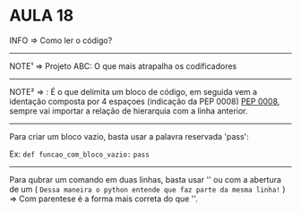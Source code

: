 # AULA 18

INFO => Como ler o código?

---

NOTE¹ => Projeto ABC: O que mais atrapalha os codificadores

---

NOTE² => : É o que delimita um bloco de código, em seguida vem a identação composta por 4 espaçoes (indicação da PEP 0008) [PEP 0008](https://peps.python.org/pep-0008/), sempre vai importar a relação de hierarquia com a linha anterior.

---

Para criar um bloco vazio, basta usar a palavra reservada 'pass':

Ex:
`def funcao_com_bloco_vazio:`
    `pass`

---

Para qubrar um comando em duas linhas, basta usar '\' ou com a abertura de um (
    `Dessa maneira o python entende que faz parte da mesma linha!`
) => Com parentese é a forma mais correta do que '\'.
